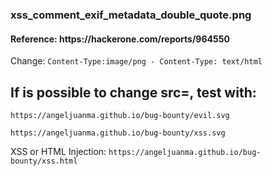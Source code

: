 <h1></h1>

<h3>xss_comment_exif_metadata_double_quote.png</h3>
<h4>Reference: <a>https://hackerone.com/reports/964550</a></h4>
<p>Change: <code>Content-Type:image/png - Content-Type: text/html </code></p>

<h2>If is possible to change src=, test with:</h2>
<p><code>https://angeljuanma.github.io/bug-bounty/evil.svg</code></p>
<p><code>https://angeljuanma.github.io/bug-bounty/xss.svg</code></p>
<p>XSS or HTML Injection: <code>https://angeljuanma.github.io/bug-bounty/xss.html</code></p>
